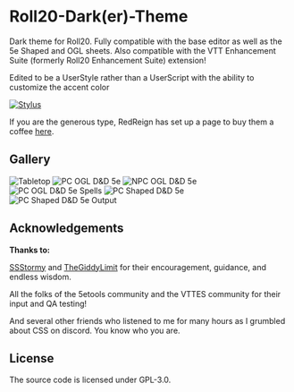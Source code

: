 # Roll20-Dark(er)-Theme
Dark theme for Roll20. Fully compatible with the base editor as well as the 5e Shaped and OGL sheets.
Also compatible with the VTT Enhancement Suite (formerly Roll20 Enhancement Suite) extension!

Edited to be a UserStyle rather than a UserScript with the ability to customize the accent color

[![Stylus][stylus-image]][stylus-link]

[stylus-image]: https://img.shields.io/badge/Install%20directly%20with-Stylus-116b59.svg?longCache=true&style=flat
[stylus-link]: https://github.com/zuzuvelas/Roll20-Dark-Theme/raw/master/gitlab.user.styl


If you are the generous type, RedReign has set up a page to buy them a coffee [here](https://www.buymeacoffee.com/redreign).

## Gallery
![Tabletop](/media/stormy-fullscreen.png)
![PC OGL D&D 5e](/media/stormy-pc-sheet.png)
![NPC OGL D&D 5e](/media/stormy-npc-sheet.png)
![PC OGL D&D 5e Spells](/media/red-ogl-1.png)
![PC Shaped D&D 5e](/media/red-shaped-1.png)
![PC Shaped D&D 5e Output](/media/red-shaped-2.png)

## Acknowledgements
**Thanks to:**

[SSStormy](https://github.com/SSStormy/) and [TheGiddyLimit](https://github.com/TheGiddyLimit/) for their encouragement, guidance, and endless wisdom.

All the folks of the 5etools community and the VTTES community for their input and QA testing!

And several other friends who listened to me for many hours as I grumbled about CSS on discord. You know who you are.

## License
The source code is licensed under GPL-3.0.
